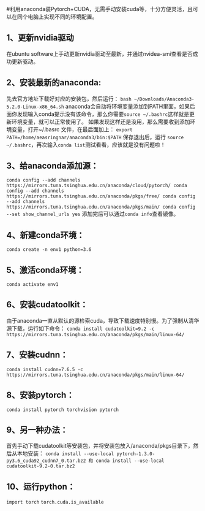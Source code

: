 #利用anaconda装Pytorch+CUDA，无需手动安装cuda等，十分方便灵活，且可以在同个电脑上实现不同的环境配置。

## 1、更新nvidia驱动
在ubuntu software上手动更新nvidia驱动至最新，并通过nvidea-smi查看是否成功更新驱动。

## 2、安装最新的anaconda:
先去官方地址下载好对应的安装包，然后运行：
`bash ~/Downloads/Anaconda3-5.2.0-Linux-x86_64.sh`
anaconda会自动将环境变量添加到PATH里面，如果后面你发现输入conda提示没有该命令，那么你需要`source ~/.bashrc`这样就是更新环境变量，就可以正常使用了。
如果发现这样还是没用，那么需要收到添加环境变量，打开~/.basrc 文件，在最后面加上：
`export PATH=/home/aeasringnar/anaconda3/bin:$PATH`
保存退出后，运行 `source ~/.bashrc`，再次输入`conda list`测试看看，应该就是没有问题啦！

## 3、给anaconda添加源：
`conda config --add channels https://mirrors.tuna.tsinghua.edu.cn/anaconda/cloud/pytorch/
conda config --add channels https://mirrors.tuna.tsinghua.edu.cn/anaconda/pkgs/free/
conda config --add channels https://mirrors.tuna.tsinghua.edu.cn/anaconda/pkgs/main/
conda config --set show_channel_urls yes`
添加完后可以通过`conda info`查看镜像。

## 4、新建conda环境： 
`conda create -n env1 python=3.6`

## 5、激活conda环境：
`conda activate env1`

## 6、安装cudatoolkit：
由于anaconda一直从默认的源检索cuda，导致下载速度特别慢。为了强制从清华源下载，运行如下命令：
`conda install cudatoolkit=9.2 -c https://mirrors.tuna.tsinghua.edu.cn/anaconda/pkgs/main/linux-64/`

## 7、安装cudnn：
`conda install cudnn=7.6.5 -c https://mirrors.tuna.tsinghua.edu.cn/anaconda/pkgs/main/linux-64/`

## 8、安装pytorch：
`conda install pytorch torchvision pytorch`

## 9、另一种办法：
首先手动下载cudatoolkit等安装包，并将安装包放入/anaconda/pkgs目录下，然后从本地安装：
`conda install --use-local pytorch-1.3.0-py3.6_cuda92_cudnn7_0.tar.bz2 和 conda install --use-local cudatoolkit-9.2-0.tar.bz2`

## 10、运行python：
`import torch`
`torch.cuda.is_available`
